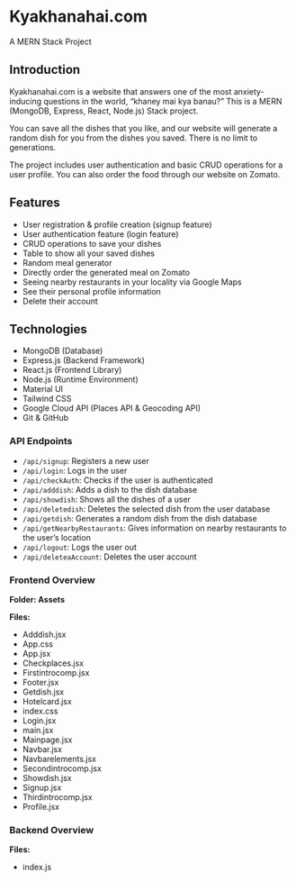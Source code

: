 # Kyakhanahai.com

A MERN Stack Project

## Introduction

Kyakhanahai.com is a website that answers one of the most anxiety-inducing questions in the world, “khaney mai kya banau?” This is a MERN (MongoDB, Express, React, Node.js) Stack project.

You can save all the dishes that you like, and our website will generate a random dish for you from the dishes you saved. There is no limit to generations.

The project includes user authentication and basic CRUD operations for a user profile. You can also order the food through our website on Zomato.

## Features

- User registration & profile creation (signup feature)
- User authentication feature (login feature)
- CRUD operations to save your dishes
- Table to show all your saved dishes
- Random meal generator
- Directly order the generated meal on Zomato
- Seeing nearby restaurants in your locality via Google Maps
- See their personal profile information
- Delete their account

## Technologies

- MongoDB (Database)
- Express.js (Backend Framework)
- React.js (Frontend Library)
- Node.js (Runtime Environment)
- Material UI
- Tailwind CSS
- Google Cloud API (Places API & Geocoding API)
- Git & GitHub

### API Endpoints

- `/api/signup`: Registers a new user
- `/api/login`: Logs in the user
- `/api/checkAuth`: Checks if the user is authenticated
- `/api/adddish`: Adds a dish to the dish database
- `/api/showdish`: Shows all the dishes of a user
- `/api/deletedish`: Deletes the selected dish from the user database
- `/api/getdish`: Generates a random dish from the dish database
- `/api/getNearbyRestaurants`: Gives information on nearby restaurants to the user’s location
- `/api/logout`: Logs the user out
- `/api/deleteaAccount`: Deletes the user account

### Frontend Overview

**Folder: Assets**

**Files:**

- Adddish.jsx
- App.css
- App.jsx
- Checkplaces.jsx
- Firstintrocomp.jsx
- Footer.jsx
- Getdish.jsx
- Hotelcard.jsx
- index.css
- Login.jsx
- main.jsx
- Mainpage.jsx
- Navbar.jsx
- Navbarelements.jsx
- Secondintrocomp.jsx
- Showdish.jsx
- Signup.jsx
- Thirdintrocomp.jsx
- Profile.jsx

### Backend Overview

**Files:**

- index.js
